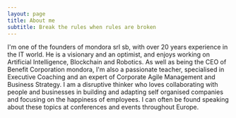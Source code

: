 ```yaml
---
layout: page
title: About me
subtitle: Break the rules when rules are broken
---
```


I'm one of the founders of mondora srl sb, with over 20 years experience in the IT world. He is a visionary and an optimist, and enjoys working on Artificial Intelligence, Blockchain and Robotics. As well as being the CEO of Benefit Corporation mondora, I'm also a passionate teacher, specialised in Executive Coaching and an expert of Corporate Agile Management and Business Strategy. I am a disruptive thinker who loves collaborating with people and businesses in building and adapting self organised companies and focusing on the happiness of employees. I can often be found speaking about these topics at conferences and events throughout Europe.
